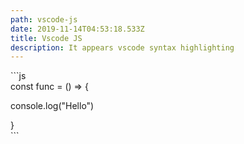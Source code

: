 ```yaml
---
path: vscode-js
date: 2019-11-14T04:53:18.533Z
title: Vscode JS
description: It appears vscode syntax highlighting
---
```

\`\``js\
const func = () => {

  console.log("Hello")

}\
\`\``
